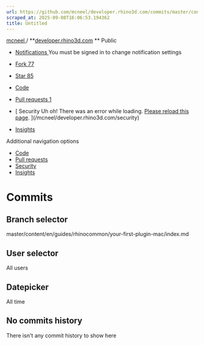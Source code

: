 ```yaml
---
url: https://github.com/mcneel/developer.rhino3d.com/commits/master/content/en/guides/rhinocommon/your-first-plugin-mac/index.md
scraped_at: 2025-09-08T16:06:53.194362
title: Untitled
---
```


[ mcneel ](/mcneel) / **[developer.rhino3d.com](/mcneel/developer.rhino3d.com)
** Public

  * [ Notifications ](/login?return_to=%2Fmcneel%2Fdeveloper.rhino3d.com) You must be signed in to change notification settings
  * [ Fork 77 ](/login?return_to=%2Fmcneel%2Fdeveloper.rhino3d.com)
  * [ Star  85 ](/login?return_to=%2Fmcneel%2Fdeveloper.rhino3d.com)

  * [ Code ](/mcneel/developer.rhino3d.com)
  * [ Pull requests 1 ](/mcneel/developer.rhino3d.com/pulls)
  * [ Security Uh oh!  There was an error while loading. [Please reload this page](). ](/mcneel/developer.rhino3d.com/security)
  * [ Insights ](/mcneel/developer.rhino3d.com/pulse)

Additional navigation options

  * [ Code  ](/mcneel/developer.rhino3d.com)
  * [ Pull requests  ](/mcneel/developer.rhino3d.com/pulls)
  * [ Security  ](/mcneel/developer.rhino3d.com/security)
  * [ Insights  ](/mcneel/developer.rhino3d.com/pulse)

# Commits

## Branch selector

master/content/en/guides/rhinocommon/your-first-plugin-mac/index.md

## User selector

All users

## Datepicker

All time

## No commits history

There isn't any commit history to show here

